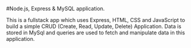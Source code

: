 #Node.js, Express & MySQL application.

This is a fullstack app which uses Express, HTML, CSS and JavaScript to build a simple CRUD (Create, Read, Update, Delete) Application. Data is stored in MySql and queries are used to fetch and manipulate data in this application.